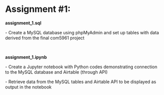 # Assignment #1:
<p><b>assignment_1.sql</b></p>
<p>- Create a MySQL database using phpMyAdmin and set up tables with data derived from the final com5961 project</p>
<br>
<p><b>assignment_1.ipynb</b></p>
<p>- Create a Jupyter notebook with Python codes demonstrating connection to the MySQL database and Airtable (through API)</p>
<p>- Retrieve data from the MySQL tables and Airtable API to be displayed as output in the notebook</p>
